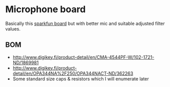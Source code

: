 # Microphone board

Basically this [sparkfun board][sparkmic] but with better mic and suitable adjusted filter values.

[sparkmic]: https://www.sparkfun.com/products/9964

## BOM

  - http://www.digikey.fi/product-detail/en/CMA-4544PF-W/102-1721-ND/1869981
  - http://www.digikey.fi/product-detail/en/OPA344NA%2F250/OPA344NACT-ND/362263
  - Some standard size caps & resistors which I will enumerate later
